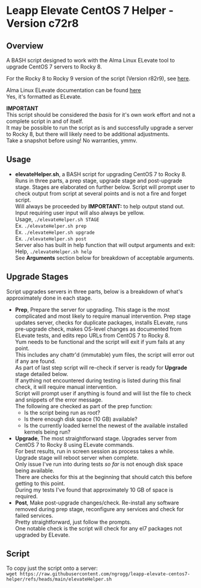 # Leapp Elevate CentOS 7 Helper - Version c72r8

## Overview
A BASH script designed to work with the Alma Linux ELevate tool to upgrade CentOS 7 servers to Rocky 8. <br>

For the Rocky 8 to Rocky 9 version of the script (Version r82r9), see [here](https://github.com/ngrogg/leapp-elevate-rocky8-helper). <br>

Alma Linux ELevate documentation can be found [here](https://almalinux.org/elevate/) <br>
Yes, it's formatted as ELevate. <br>

**IMPORTANT** <br>
This script should be considered the _basis_ for it's own work effort and not a complete script in and of itself. <br>
It may be possible to run the script as is and successfully upgrade a server to Rocky 8, but there will likely need to be additional adjustments. <br>
Take a snapshot before using! No warranties, ymmv. <br>

## Usage
* **elevateHelper.sh**, a BASH script for upgrading CentOS 7 to Rocky 8.
  Runs in three parts, a prep stage, upgrade stage and post-upgrade stage. Stages are elaborated on further below.
  Script will prompt user to check output from script at several points and is not a fire and forget script. <br>
  Will always be proceeded by **IMPORTANT:** to help output stand out. <br>
  Input requiring user input will also always be yellow. <br>
  Usage, `./elevateHelper.sh STAGE` <br>
  Ex. `./elevateHelper.sh prep` <br>
  Ex. `./elevateHelper.sh upgrade` <br>
  Ex. `./elevateHelper.sh post` <br>
  Server also has built in help function that will output arguments and exit: <br>
  Help, `./elevateHelper.sh help` <br>
  See **Arguments** section below for breakdown of acceptable arguments. <br>

## Upgrade Stages
Script upgrades servers in three parts, below is a breakdown of what's approximately done in each stage. <br>
* **Prep**, Prepare the server for upgrading. This stage is the most complicated and most likely to require manual intervention.
  Prep stage updates server, checks for duplicate packages, installs ELevate, runs pre-upgrade check, makes OS-level changes as documented from ELevate tests, and edits repo URLs from CentOS 7 to Rocky 8. <br>
  Yum needs to be functional and the script will exit if yum fails at any point. <br>
  This includes any chattr'd (immutable) yum files, the script will error out if any are found. <br>
  As part of last step script will re-check if server is ready for **Upgrade** stage detailed below. <br>
  If anything not encountered during testing is listed during this final check, it will require manual intervention. <br>
  Script will prompt user if anything is found and will list the file to check and snippets of the error message. <br>
  The following are checked as part of the prep function: <br>
  - Is the script being run as root?
  - Is there enough disk space (10 GB) available?
  - Is the currently loaded kernel the newest of the available installed kernels being run?
* **Upgrade**, The most straightforward stage. Upgrades server from CentOS 7 to Rocky 8 using ELevate commands. <br>
  For best results, run in screen session as process takes a while. Upgrade stage will reboot server when complete. <br>
  Only issue I've run into during tests *so far* is not enough disk space being available. <br>
  There are checks for this at the beginning that should catch this before getting to this point. <br>
  During my tests I've found that approximately 10 GB of space is required. <br>
* **Post**, Make post-upgrade changes/check.
  Re-install any software removed during prep stage, reconfigure any services and check for failed services. <br>
  Pretty straightforward, just follow the prompts. <br>
  One notable check is the script will check for any el7 packages not upgraded by ELevate.

## Script
To copy just the script onto a server: <br>
`wget https://raw.githubusercontent.com/ngrogg/leapp-elevate-centos7-helper/refs/heads/main/elevateHelper.sh`

